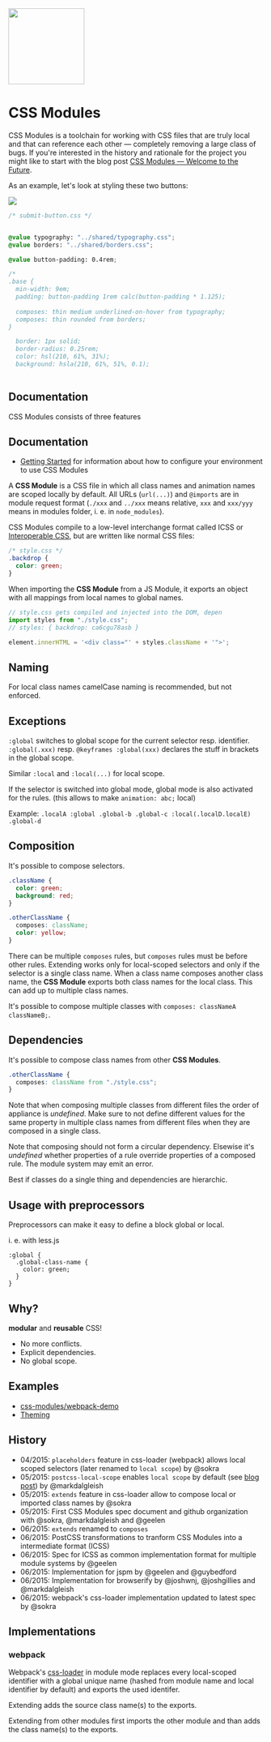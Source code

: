 <img src="https://raw.githubusercontent.com/css-modules/logos/master/css-modules-logo.png" width="150" height="150" />

# CSS Modules

CSS Modules is a toolchain for working with CSS files that are truly local and that can reference each other — completely removing a large class of bugs. If you're interested in the history and rationale for the project you might like to start with the blog post [CSS Modules — Welcome to the Future](http://glenmaddern.com/articles/css-modules).

As an example, let's look at styling these two buttons:

![](https://dl.dropboxusercontent.com/spa/a9i2yebxv7pg2ex/h2_duu02.png)

```css
/* submit-button.css */


@value typography: "../shared/typography.css";
@value borders: "../shared/borders.css";

@value button-padding: 0.4rem;

/*
.base {
  min-width: 9em;
  padding: button-padding 1rem calc(button-padding * 1.125);
  
  composes: thin medium underlined-on-hover from typography;
  composes: thin rounded from borders;
}

  border: 1px solid;
  border-radius: 0.25rem;
  color: hsl(210, 61%, 31%);
  background: hsla(210, 61%, 51%, 0.1);
  
```

## Documentation

CSS Modules consists of three features 

## Documentation

- [Getting Started](https://github.com/css-modules/css-modules/blob/master/docs/getting-started.md) for information about how to configure your environment to use CSS Modules


A **CSS Module** is a CSS file in which all class names and animation names are scoped locally by default. All URLs (`url(...)`) and `@imports` are in module request format (`./xxx` and `../xxx` means relative, `xxx` and `xxx/yyy` means in modules folder, i. e. in `node_modules`).

CSS Modules compile to a low-level interchange format called ICSS or [Interoperable CSS](https://github.com/css-modules/icss), but are written like normal CSS files:

``` css
/* style.css */
.backdrop {
  color: green;
}
```

When importing the **CSS Module** from a JS Module, it exports an object with all mappings from local names to global names.

``` js
// style.css gets compiled and injected into the DOM, depen
import styles from "./style.css";
// styles: { backdrop: ca6cgu78asb }

element.innerHTML = '<div class="' + styles.className + '">';
```

## Naming

For local class names camelCase naming is recommended, but not enforced.

## Exceptions

`:global` switches to global scope for the current selector resp. identifier. `:global(.xxx)` resp. `@keyframes :global(xxx)` declares the stuff in brackets in the global scope.

Similar `:local` and `:local(...)` for local scope.

If the selector is switched into global mode, global mode is also activated for the rules. (this allows to make `animation: abc;` local)

Example: `.localA :global .global-b .global-c :local(.localD.localE) .global-d`

## Composition

It's possible to compose selectors.

``` css
.className {
  color: green;
  background: red;
}

.otherClassName {
  composes: className;
  color: yellow;
}
```

There can be multiple `composes` rules, but `composes` rules must be before other rules. Extending works only for local-scoped selectors and only if the selector is a single class name. When a class name composes another class name, the **CSS Module** exports both class names for the local class. This can add up to multiple class names.

It's possible to compose multiple classes with `composes: classNameA classNameB;`.

## Dependencies

It's possible to compose class names from other **CSS Modules**.

``` css
.otherClassName {
  composes: className from "./style.css";
}
```

Note that when composing multiple classes from different files the order of appliance is *undefined*. Make sure to not define different values for the same property in multiple class names from different files when they are composed in a single class.

Note that composing should not form a circular dependency. Elsewise it's *undefined* whether properties of a rule override properties of a composed rule. The module system may emit an error.

Best if classes do a single thing and dependencies are hierarchic.


## Usage with preprocessors

Preprocessors can make it easy to define a block global or local.

i. e. with less.js

``` less
:global {
  .global-class-name {
    color: green;
  }
}
```

## Why?

**modular** and **reusable** CSS!

* No more conflicts.
* Explicit dependencies.
* No global scope.

## Examples

* [css-modules/webpack-demo](https://github.com/css-modules/webpack-demo)
* [Theming](examples/theming.md)


## History

* 04/2015: `placeholders` feature in css-loader (webpack) allows local scoped selectors (later renamed to `local scope`) by @sokra
* 05/2015: `postcss-local-scope` enables `local scope` by default (see [blog post](https://medium.com/seek-ui-engineering/the-end-of-global-css-90d2a4a06284)) by @markdalgleish
* 05/2015: `extends` feature in css-loader allow to compose local or imported class names by @sokra
* 05/2015: First CSS Modules spec document and github organization with @sokra, @markdalgleish and @geelen
* 06/2015: `extends` renamed to `composes`
* 06/2015: PostCSS transformations to tranform CSS Modules into a intermediate format (ICSS)
* 06/2015: Spec for ICSS as common implementation format for multiple module systems by @geelen
* 06/2015: Implementation for jspm by @geelen and @guybedford
* 06/2015: Implementation for browserify by @joshwnj, @joshgillies and @markdalgleish
* 06/2015: webpack's css-loader implementation  updated to latest spec by @sokra


## Implementations

### webpack

Webpack's [css-loader](https://github.com/webpack/css-loader) in module mode replaces every local-scoped identifier with a global unique name (hashed from module name and local identifier by default) and exports the used identifer.

Extending adds the source class name(s) to the exports.

Extending from other modules first imports the other module and than adds the class name(s) to the exports.
